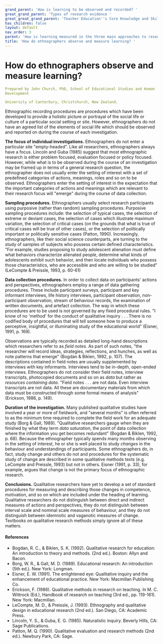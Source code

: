 ```yaml
---
grand_parent: 'How is learning to be observed and recorded? '
great_grand_parent: 'Types of research evidence '
great_great_grand_parent: 'Teacher Education''s Core Knowledge and Skills.'
has_children: false
layout: default
nav_order: 3
parent: 'How is learning measured in the three main approaches to research? '
title: 'How do ethnographers observe and measure learning? '
---
```

# How do ethnographers observe and measure learning?


```yaml
Prepared by John Church, PhD, School of Educational Studies and Human
Development

University of Canterbury, Christchurch, New Zealand.
```


Ethnographic recording procedures are procedures which have been
developed to provide a holistic picture or portrayal of the social life
or culture of a particular social setting or site. However,
ethnographers do not have an agreed list of the elements of social life
which should be observed and reported on during the course of each
investigation.

**The focus of individual investigations.** Ethnographers do not enter a
particular site "empty-headed". Like all researchers, ethnographers
always have a focus. Lincoln and Guba (1985) suggest that most
ethnographic research is either problem focused, evaluation focused or
policy focused. However, while what is to be observed during the course
of an investigation may be framed up in terms of a general research
question, the ethnographer does not usually enter the setting of
interest with a set of predefined categories of actions, meanings, roles
and so on to be observed. Ethnographers enter the setting of interest in
the expectation that the important categories of actions and meanings
which are relevant to their research focus will "emerge" during the
course of data collection.

**Sampling procedures.** Ethnographers usually select research
participants using purposive (rather than random) sampling procedures.
Purposive sampling procedures include: the selection of typical cases,
the selection of extreme or deviant cases, the selection of cases which
illustrate maximum variation, the selection of critical cases (on the
grounds that what is true of critical cases will be true of other
cases), or the selection of politically important or politically
sensitive cases (Patton, 1990). Increasingly, ethnographers, like their
social science counterparts, are turning to the study of samples of
subjects who possess certain defined characteristics. "For example,
studies proposing to study adolescent alienation must define what
behaviors characterize alienated people, determine what kinds of
adolescents exhibit such behavior, and then locate individuals who
possess those characteristics, who are accessible and who are willing to
be studied" (LeCompte & Preissle, 1993, p. 60-61)

**Data collection procedures.** In order to collect data on
participants\' actions and perspectives, ethnographers employ a range of
data gathering procedures. These include participant surveys,
participant and key informant interviews, life history interviews,
participant observation, non-participant observation, stream of
behaviour records, the examination of written documents, and artefact
collection. The way in which these procedures are to be used is not
governed by any fixed procedural rules. "I know of no \'method\' for the
conduct of qualitative inquiry . . . There is no codified body of
procedures that will tell someone how to produce a perceptive,
insightful, or illuminating study of the educational world" (Eisner,
1991, p. 169).

Observations are typically recorded as detailed long-hand descriptions
which researchers refer to as *field notes*. As part of such notes, "the
researcher will record ideas, strategies, reflections, and hunches, as
well as note patterns that emerge" (Bogdan & Biklen, 1992, p. 107). The
descriptions contained in field notes are usually supplemented by
interviews with key informants. Interviews tend to be in-depth,
open-ended interviews. Ethnographers do not consider their field notes,
interview transcripts, photocopied documents and so on as *data* but
rather as *resources containing data*. "Field notes . . . are not data.
Even interview transcripts are not data. All these are documentary
materials from which data must be constructed through some formal means
of analysis" (Erickson, 1986, p. 149).

**Duration of the investigation.** Many published qualitative studies
have involved a year or more of fieldwork, and "several months" is often
referred to as the minimum time required to complete the field work for
an adequate study (Borg & Gall, 1989). "Qualitative researchers gauge
when they are finished by what they term *data saturation*, the point of
data collection where the information you get becomes redundant" (Bogdan
& Biklen, 1992, p. 68). Because the ethnographer typically spends many
months observing in the setting of interest, he or she is well placed to
study *changes* in the behaviour and understandings of participants.
Some ethnographers do, in fact, study change and others do not and
procedures for the systematic study of change are described in some
qualitative methods texts (e.g. LeCompte and Preissle, 1993) but not in
others. Eisner (1991, p. 33), for example, argues that change is not the
primary focus of ethnographic research.

**Conclusions.** Qualitative researchers have yet to develop a set of
standard procedures for measuring and describing those changes in
competence, motivation, and so on which are included under the heading
of learning. Qualitative researchers do not distinguish between direct
and indirect measures of actions and perspectives, they do not
distinguish between interval scale and nominal scale measures of
behaviour, and they do not distinguish between idemnotic and vaganotic
measures of change. Textbooks on qualitative research methods simply
ignore all of these matters.


#### References

-   Bogdan, R. C., & Biklen, S. K. (1992). Qualitative research for
    education: An introduction to theory and methods. (2nd ed.). Boston:
    Allyn and Bacon.
-   Borg, W. R., & Gall, M. D. (1989). Educational research: An
    introduction (5th ed.). New York: Longman.
-   Eisner, E. W. (1991). The enlightened eye: Qualitative inquiry and
    the enhancement of educational practice. New York: Macmillan
    Publishing Co.
-   Erickson, F. (1986). Qualitative methods in research on teaching.
    In M. C. Wittrock (Ed.), Handbook of research on teaching (3rd ed.,
    pp. 119-161). New York: Macmillan.
-   LeCompte, M. D., & Preissle, J. (1993). Ethnography and qualitative
    design in educational research (2nd ed.). San Diego, CA: Academic
    Press.
-   Lincoln, Y. S., & Guba, E. G. (1985). Naturalistic inquiry. Beverly
    Hills, CA: Sage Publications.
-   Patton, M. Q. (1990). Qualitative evaluation and research methods
    (2nd ed.). Newbury Park, CA: Sage.
